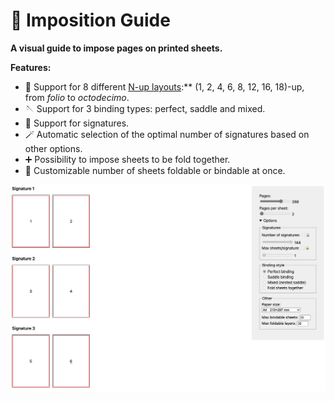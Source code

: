 # 📔 Imposition Guide

**A visual guide to impose pages on printed sheets.**

**Features:**
- 📃 Support for 8 different [N-up layouts](https://en.wikipedia.org/wiki/N-up):** (1, 2, 4, 6, 8, 12, 16, 18)-up, from *folio* to *octodecimo*.
- 🪡 Support for 3 binding types: perfect, saddle and mixed.
- 📎 Support for signatures.
- 🪄 Automatic selection of the optimal number of signatures based on other options.
- ➕ Possibility to impose sheets to be fold together.
- 🔢 Customizable number of sheets foldable or bindable at once.

![](assets/images/imposition-animation.gif)
